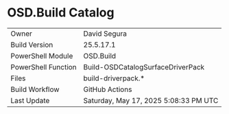 ﻿# OSD.Build Catalog

| | |
|-|-|
| Owner | David Segura |
| Build Version | 25.5.17.1 |
| PowerShell Module | OSD.Build |
| PowerShell Function | Build-OSDCatalogSurfaceDriverPack |
| Files | build-driverpack.* |
| Build Workflow | GitHub Actions |
| Last Update | Saturday, May 17, 2025 5:08:33 PM UTC |
